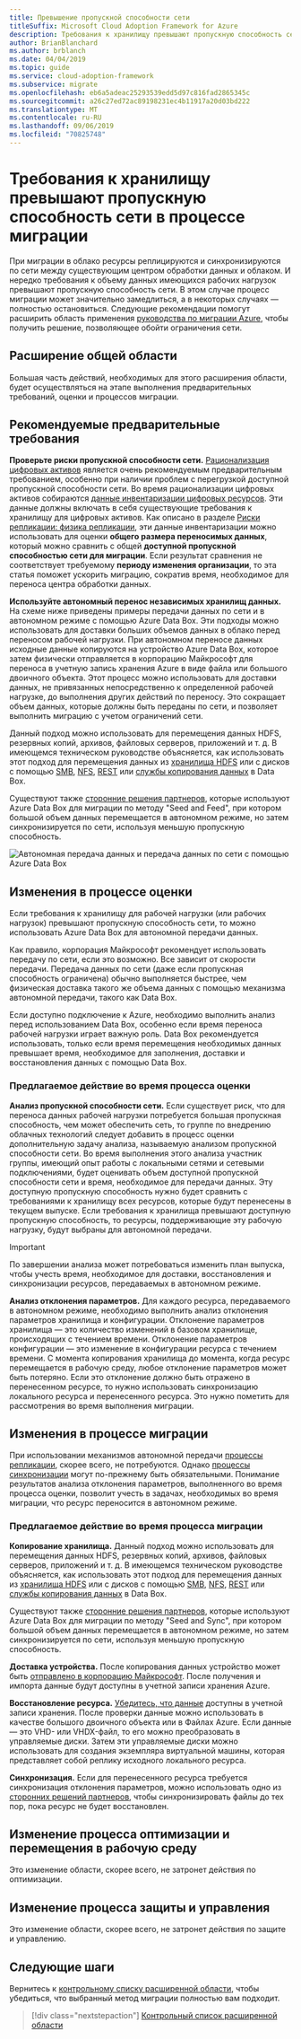 ```yaml
---
title: Превышение пропускной способности сети
titleSuffix: Microsoft Cloud Adoption Framework for Azure
description: Требования к хранилищу превышают пропускную способность сети в процессе миграции.
author: BrianBlanchard
ms.author: brblanch
ms.date: 04/04/2019
ms.topic: guide
ms.service: cloud-adoption-framework
ms.subservice: migrate
ms.openlocfilehash: eb6a5adeac25293539edd5d97c816fad2865345c
ms.sourcegitcommit: a26c27ed72ac89198231ec4b11917a20d03bd222
ms.translationtype: MT
ms.contentlocale: ru-RU
ms.lasthandoff: 09/06/2019
ms.locfileid: "70825748"
---
```

# <a name="storage-requirements-exceed-network-capacity-during-a-migration-effort"></a>Требования к хранилищу превышают пропускную способность сети в процессе миграции

При миграции в облако ресурсы реплицируются и синхронизируются по сети между существующим центром обработки данных и облаком. И нередко требования к объему данных имеющихся рабочих нагрузок превышают пропускную способность сети. В этом случае процесс миграции может значительно замедлиться, а в некоторых случаях — полностью остановиться. Следующие рекомендации помогут расширить область применения [руководства по миграции Azure](../azure-migration-guide/index.md), чтобы получить решение, позволяющее обойти ограничения сети.

## <a name="general-scope-expansion"></a>Расширение общей области

Большая часть действий, необходимых для этого расширения области, будет осуществляться на этапе выполнения предварительных требований, оценки и процессов миграции.

## <a name="suggested-prerequisites"></a>Рекомендуемые предварительные требования

**Проверьте риски пропускной способности сети.** [Рационализация цифровых активов](../../digital-estate/rationalize.md) является очень рекомендуемым предварительным требованием, особенно при наличии проблем с перегрузкой доступной пропускной способности сети. Во время рационализации цифровых активов собираются [данные инвентаризации цифровых ресурсов](../../digital-estate/inventory.md). Эти данные должны включать в себя существующие требования к хранилищу для цифровых активов. Как описано в разделе [Риски репликации: физика репликации](../migration-considerations/migrate/replicate.md#replication-risks---physics-of-replication), эти данные инвентаризации можно использовать для оценки **общего размера переносимых данных**, который можно сравнить с общей **доступной пропускной способностью сети для миграции**. Если результат сравнения не соответствует требуемому **периоду изменения организации**, то эта статья поможет ускорить миграцию, сократив время, необходимое для переноса центра обработки данных.

**Используйте автономный перенос независимых хранилищ данных.** На схеме ниже приведены примеры передачи данных по сети и в автономном режиме с помощью Azure Data Box. Эти подходы можно использовать для доставки больших объемов данных в облако перед переносом рабочей нагрузки. При автономном переносе данных исходные данные копируются на устройство Azure Data Box, которое затем физически отправляется в корпорацию Майкрософт для переноса в учетную запись хранения Azure в виде файла или большого двоичного объекта. Этот процесс можно использовать для доставки данных, не привязанных непосредственно к определенной рабочей нагрузке, до выполнения других действий по переносу. Это сокращает объем данных, которые должны быть переданы по сети, и позволяет выполнить миграцию с учетом ограничений сети.

Данный подход можно использовать для перемещения данных HDFS, резервных копий, архивов, файловых серверов, приложений и т. д. В имеющемся техническом руководстве объясняется, как использовать этот подход для перемещения данных из [хранилища HDFS](/azure/storage/blobs/data-lake-storage-migrate-on-premises-hdfs-cluster) или с дисков с помощью [SMB](/azure/databox/data-box-deploy-copy-data), [NFS](/azure/databox/data-box-deploy-copy-data-via-nfs), [REST](/azure/databox/data-box-deploy-copy-data-via-rest) или [службы копирования данных](/azure/databox/data-box-deploy-copy-data-via-copy-service) в Data Box.

Существуют также [сторонние решения партнеров](https://azuremarketplace.microsoft.com/campaigns/databox/azure-data-box), которые используют Azure Data Box для миграции по методу "Seed and Feed", при котором большой объем данных перемещается в автономном режиме, но затем синхронизируется по сети, используя меньшую пропускную способность.

![Автономная передача данных и передача данных по сети с помощью Azure Data Box](../../_images/migration/databox.png)

## <a name="assess-process-changes"></a>Изменения в процессе оценки

Если требования к хранилищу для рабочей нагрузки (или рабочих нагрузок) превышают пропускную способность сети, то можно использовать Azure Data Box для автономной передачи данных.

Как правило, корпорация Майкрософт рекомендует использовать передачу по сети, если это возможно. Все зависит от скорости передачи. Передача данных по сети (даже если пропускная способность ограничена) обычно выполняется быстрее, чем физическая доставка такого же объема данных с помощью механизма автономной передачи, такого как Data Box.

Если доступно подключение к Azure, необходимо выполнить анализ перед использованием Data Box, особенно если время переноса рабочей нагрузки играет важную роль. Data Box рекомендуется использовать, только если время перемещения необходимых данных превышает время, необходимое для заполнения, доставки и восстановления данных с помощью Data Box.

### <a name="suggested-action-during-the-assess-process"></a>Предлагаемое действие во время процесса оценки

**Анализ пропускной способности сети.** Если существует риск, что для переноса данных рабочей нагрузки потребуется большая пропускная способность, чем может обеспечить сеть, то группе по внедрению облачных технологий следует добавить в процесс оценки дополнительную задачу анализа, называемую анализом пропускной способности сети. Во время выполнения этого анализа участник группы, имеющий опыт работы с локальными сетями и сетевыми подключениями, будет оценивать объем доступной пропускной способности сети и время, необходимое для передачи данных. Эту доступную пропускную способность нужно будет сравнить с требованиями к хранилищу всех ресурсов, которые будут перенесены в текущем выпуске. Если требования к хранилища превышают доступную пропускную способность, то ресурсы, поддерживающие эту рабочую нагрузку, будут выбраны для автономной передачи.

> [!IMPORTANT]
> По завершении анализа может потребоваться изменить план выпуска, чтобы учесть время, необходимое для доставки, восстановления и синхронизации ресурсов, передаваемых в автономном режиме.

**Анализ отклонения параметров.** Для каждого ресурса, передаваемого в автономном режиме, необходимо выполнить анализ отклонения параметров хранилища и конфигурации. Отклонение параметров хранилища — это количество изменений в базовом хранилище, происходящих с течением времени. Отклонение параметров конфигурации — это изменение в конфигурации ресурса с течением времени. С момента копирования хранилища до момента, когда ресурс перемещается в рабочую среду, любое отклонение параметров может быть потеряно. Если это отклонение должно быть отражено в перенесенном ресурсе, то нужно использовать синхронизацию локального ресурса и перенесенного ресурса. Это нужно пометить для рассмотрения во время выполнения миграции.

## <a name="migrate-process-changes"></a>Изменения в процессе миграции

При использовании механизмов автономной передачи [процессы репликации](../migration-considerations/migrate/replicate.md), скорее всего, не потребуются. Однако [процессы синхронизации](../migration-considerations/migrate/replicate.md) могут по-прежнему быть обязательными. Понимание результатов анализа отклонения параметров, выполненного во время процесса оценки, позволит учесть в задачах, необходимых во время миграции, что ресурс переносится в автономном режиме.

### <a name="suggested-action-during-the-migrate-process"></a>Предлагаемое действие во время процесса миграции

**Копирование хранилища.** Данный подход можно использовать для перемещения данных HDFS, резервных копий, архивов, файловых серверов, приложений и т. д. В имеющемся техническом руководстве объясняется, как использовать этот подход для перемещения данных из [хранилища HDFS](/azure/storage/blobs/data-lake-storage-migrate-on-premises-hdfs-cluster) или с дисков с помощью [SMB](/azure/databox/data-box-deploy-copy-data), [NFS](/azure/databox/data-box-deploy-copy-data-via-nfs), [REST](/azure/databox/data-box-deploy-copy-data-via-rest) или [службы копирования данных](/azure/databox/data-box-deploy-copy-data-via-copy-service) в Data Box.

Существуют также [сторонние решения партнеров](https://azuremarketplace.microsoft.com/campaigns/databox/azure-data-box), которые используют Azure Data Box для миграции по методу "Seed and Sync", при котором большой объем данных перемещается в автономном режиме, но затем синхронизируется по сети, используя меньшую пропускную способность.

**Доставка устройства.** После копирования данных устройство может быть [отправлено в корпорацию Майкрософт](/azure/databox/data-box-deploy-picked-up). После получения и импорта данные будут доступны в учетной записи хранения Azure.

**Восстановление ресурса.** [Убедитесь, что данные](/azure/databox/data-box-deploy-picked-up#verify-data-upload-to-azure) доступны в учетной записи хранения. После проверки данные можно использовать в качестве большого двоичного объекта или в Файлах Azure. Если данные — это VHD- или VHDX-файл, то его можно преобразовать в управляемые диски. Затем эти управляемые диски можно использовать для создания экземпляра виртуальной машины, которая представляет собой реплику исходного локального ресурса.

**Синхронизация.** Если для перенесенного ресурса требуется синхронизация отклонения параметров, можно использовать одно из [сторонних решений партнеров](https://azuremarketplace.microsoft.com/campaigns/databox/azure-data-box), чтобы синхронизировать файлы до тех пор, пока ресурс не будет восстановлен.

## <a name="optimize-and-promote-process-changes"></a>Изменение процесса оптимизации и перемещения в рабочую среду

Это изменение области, скорее всего, не затронет действия по оптимизации.

## <a name="secure-and-manage-process-changes"></a>Изменение процесса защиты и управления

Это изменение области, скорее всего, не затронет действия по защите и управлению.

## <a name="next-steps"></a>Следующие шаги

Вернитесь к [контрольному списку расширенной области](./index.md), чтобы убедиться, что выбранный метод миграции полностью вам подходит.

> [!div class="nextstepaction"]
> [Контрольный список расширенной области](./index.md)
